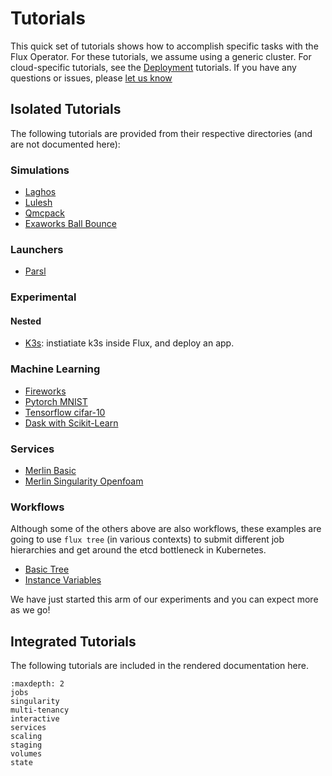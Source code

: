# Tutorials

This quick set of tutorials shows how to accomplish specific tasks with the Flux Operator.
For these tutorials, we assume using a generic cluster. For cloud-specific tutorials, see the
[Deployment](https://flux-framework.org/flux-operator/deployment/index.html) tutorials.
If you have any questions or issues, please [let us know](https://github.com/flux-framework/flux-operator/issues)

## Isolated Tutorials

The following tutorials are provided from their respective directories (and are not documented here):

### Simulations

 - [Laghos](https://github.com/flux-framework/flux-operator/blob/main/examples/simulations/laghos-demos/minicluster.yaml)
 - [Lulesh](https://github.com/flux-framework/flux-operator/tree/main/examples/simulations/lulesh/minicluster.yaml)
 - [Qmcpack](https://github.com/flux-framework/flux-operator/tree/main/examples/simulations/qmcpack/minicluster.yaml)
 - [Exaworks Ball Bounce](https://github.com/flux-framework/flux-operator/tree/main/examples/simulations/exaworks-ball-bounce/minicluster.yaml)

### Launchers

 - [Parsl](https://github.com/flux-framework/flux-operator/tree/main/examples/launchers/parsl)

### Experimental

#### Nested

 - [K3s](https://github.com/flux-framework/flux-operator/tree/main/examples/nested/k3s/basic): instiatiate k3s inside Flux, and deploy an app.


### Machine Learning

 - [Fireworks](https://github.com/flux-framework/flux-operator/blob/main/examples/machine-learning/fireworks)
 - [Pytorch MNIST](https://github.com/flux-framework/flux-operator/blob/main/examples/machine-learning/pytorch)
 - [Tensorflow cifar-10](https://github.com/flux-framework/flux-operator/blob/main/examples/machine-learning/tensorflow)
 - [Dask with Scikit-Learn](https://github.com/flux-framework/flux-operator/blob/main/examples/machine-learning/dask/scikit-learn)

### Services

 - [Merlin Basic](https://github.com/flux-framework/flux-operator/blob/main/examples/launchers/merlin/basic)
 - [Merlin Singularity Openfoam](https://github.com/flux-framework/flux-operator/blob/main/examples/launchers/merlin/singularity-openfoam)

### Workflows

Although some of the others above are also workflows, these examples are going to use `flux tree` (in various contexts) to
submit different job hierarchies and get around the etcd bottleneck in Kubernetes. 

 - [Basic Tree](https://github.com/flux-framework/flux-operator/blob/main/examples/workflows/tree)
 - [Instance Variables](https://github.com/flux-framework/flux-operator/blob/main/examples/workflows/tree-with-variables)

We have just started this arm of our experiments and you can expect more as we go!

## Integrated Tutorials

The following tutorials are included in the rendered documentation here.

```{toctree}
:maxdepth: 2
jobs
singularity
multi-tenancy
interactive
services
scaling
staging
volumes
state
```
